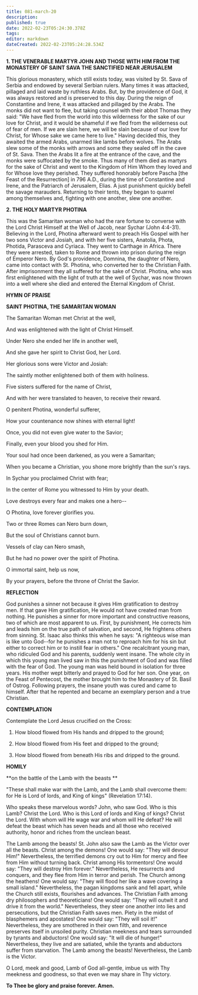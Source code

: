 ```yaml
---
title: 081-march-20
description: 
published: true
date: 2022-02-23T05:24:30.378Z
tags: 
editor: markdown
dateCreated: 2022-02-23T05:24:28.534Z
---
```



**1. THE VENERABLE MARTYR JOHN AND THOSE WITH HIM FROM THE MONASTERY OF SAINT SAVA THE SANCTIFIED NEAR JERUSALEM**

This glorious monastery, which still exists today, was visited by St. Sava of Serbia and endowed by several Serbian rulers. Many times it was attacked, pillaged and laid waste by ruthless Arabs. But, by the providence of God, it was always restored and is preserved to this day. During the reign of Constantine and Irene, it was attacked and pillaged by the Arabs. The monks did not want to flee, but taking counsel with their abbot Thomas they said: "We have fled from the world into this wilderness for the sake of our love for Christ, and it would be shameful if we fled from the wilderness out of fear of men. If we are slain here, we will be slain because of our love for Christ, for Whose sake we came here to live." Having decided this, they awaited the armed Arabs, unarmed like lambs before wolves. The Arabs slew some of the monks with arrows and some they sealed off in the cave of St. Sava. Then the Arabs lit a fire at the entrance of the cave, and the monks were suffocated by the smoke. Thus many of them died as martyrs for the sake of Christ and went to the Kingdom of Him Whom they loved and for Whose love they perished. They suffered honorably before Pascha [the Feast of the Resurrection] in 796 A.D., during the time of Constantine and Irene, and the Patriarch of Jerusalem, Elias. A just punishment quickly befell the savage marauders. Returning to their tents, they began to quarrel among themselves and, fighting with one another, slew one another.

**2. THE HOLY MARTYR PHOTINA**

This was the Samaritan woman who had the rare fortune to converse with the Lord Christ Himself at the Well of Jacob, near Sychar (John 4:4-31). Believing in the Lord, Photina afterward went to preach His Gospel with her two sons Victor and Josiah, and with her five sisters, Anatolia, Phota, Photida, Parasceva and Cyriaca. They went to Carthage in Africa. There they were arrested, taken to Rome and thrown into prison during the reign of Emperor Nero. By God's providence, Domnina, the daughter of Nero, came into contact with St. Photina, who converted her to the Christian Faith. After imprisonment they all suffered for the sake of Christ. Photina, who was first enlightened with the light of truth at the well of Sychar, was now thrown into a well where she died and entered the Eternal Kingdom of Christ.



**HYMN OF PRAISE**

**SAINT PHOTINA, THE SAMARITAN WOMAN**

The Samaritan Woman met Christ at the well,

And was enlightened with the light of Christ Himself.

Under Nero she ended her life in another well,

And she gave her spirit to Christ God, her Lord.

Her glorious sons were Victor and Josiah:

The saintly mother enlightened both of them with holiness.

Five sisters suffered for the name of Christ,

And with her were translated to heaven, to receive their reward.

O penitent Photina, wonderful sufferer,

How your countenance now shines with eternal light!

Once, you did not even give water to the Savior;

Finally, even your blood you shed for Him.

Your soul had once been darkened, as you were a Samaritan;

When you became a Christian, you shone more brightly than the sun's rays.

In Sychar you proclaimed Christ with fear;

In the center of Rome you witnessed to Him by your death.

Love destroys every fear and makes one a hero--

O Photina, love forever glorifies you.

Two or three Romes can Nero burn down,

But the soul of Christians cannot burn.

Vessels of clay can Nero smash,

But he had no power over the spirit of Photina.

O immortal saint, help us now,

By your prayers, before the throne of Christ the Savior.



**REFLECTION**

God punishes a sinner not because it gives Him gratification to destroy men. If that gave Him gratification, He would not have created man from nothing. He punishes a sinner for more important and constructive reasons, two of which are most apparent to us. First, by punishment, He corrects him and leads him on the true path of salvation, and second, He frightens others from sinning. St. Isaac also thinks this when he says: "A righteous wise man is like unto God--for he punishes a man not to reproach him for his sin but either to correct him or to instill fear in others." One recalcitrant young man, who ridiculed God and his parents, suddenly went insane. The whole city in which this young man lived saw in this the punishment of God and was filled with the fear of God. The young man was held bound in isolation for three years. His mother wept bitterly and prayed to God for her son. One year, on the Feast of Pentecost, the mother brought him to the Monastery of St. Basil of Ostrog. Following prayers, the insane youth was cured and came to himself. After that he repented and became an exemplary person and a true Christian.



**CONTEMPLATION**

Contemplate the Lord Jesus crucified on the Cross:

1.  How blood flowed from His hands and dripped to the ground;

1.  How blood flowed from His feet and dripped to the ground;

1.  How blood flowed from beneath His ribs and dripped to the ground.



**HOMILY**

**on the battle of the Lamb with the beasts
**

"These shall make war with the Lamb, and the Lamb shall overcome them: for He is Lord of lords, and King of kings" (Revelation 17:14).

Who speaks these marvelous words? John, who saw God. Who is this Lamb? Christ the Lord. Who is this Lord of lords and King of kings? Christ the Lord. With whom will He wage war and whom will He defeat? He will defeat the beast which has seven heads and all those who received authority, honor and riches from the unclean beast.

The Lamb among the beasts! St. John also saw the Lamb as the Victor over all the beasts. Christ among the demons! One would say: "They will devour Him!" Nevertheless, the terrified demons cry out to Him for mercy and flee from Him without turning back. Christ among His tormentors! One would say: "They will destroy Him forever." Nevertheless, He resurrects and conquers, and they flee from Him in terror and perish. The Church among the heathens! One would say: "They will flood her like a wave covering a small island." Nevertheless, the pagan kingdoms sank and fell apart, while the Church still exists, flourishes and advances. The Christian Faith among dry philosophers and theoreticians! One would say: "They will outwit it and drive it from the world." Nevertheless, they steer one another into lies and persecutions, but the Christian Faith saves men. Piety in the midst of blasphemers and apostates! One would say: "They will soil it!" Nevertheless, they are smothered in their own filth, and reverence preserves itself in unsoiled purity. Christian meekness and tears surrounded by tyrants and abductors! One would say: "It will die of hunger!" Nevertheless, they live and are satiated, while the tyrants and abductors suffer from starvation. The Lamb among the beasts! Nevertheless, the Lamb is the Victor.

O Lord, meek and good, Lamb of God all-gentle, imbue us with Thy meekness and goodness, so that even we may share in Thy victory.

**To Thee be glory and praise forever. Amen.**

  
